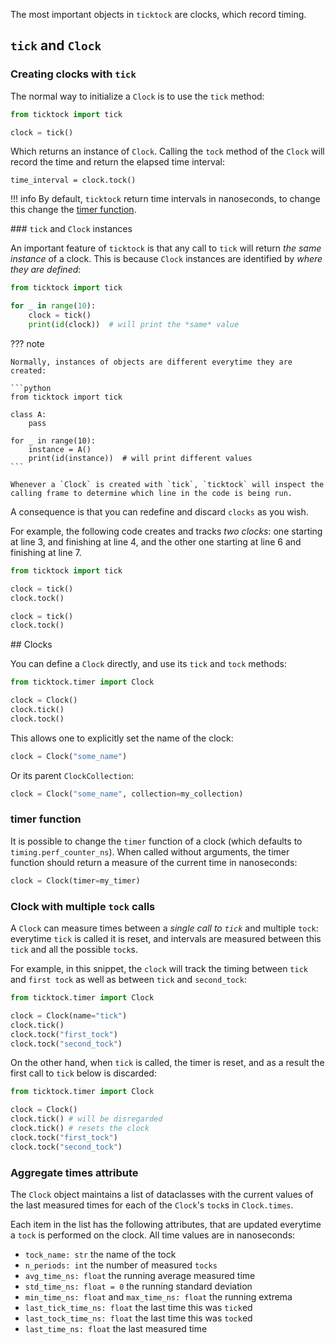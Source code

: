 
The most important objects in `ticktock` are clocks, which record timing.
## `tick` and `Clock`

### Creating clocks with `tick`

The normal way to initialize a `Clock` is to use the `tick` method:

```python
from ticktock import tick

clock = tick()
```

Which returns an instance of `Clock`. Calling the `tock` method of the `Clock` will record the time and return the elapsed time interval:

```
time_interval = clock.tock()
```

!!! info
    By default, `ticktock` return time intervals in nanoseconds, to change this change the [timer function](#timer-function).


### `tick` and `Clock` instances

An important feature of `ticktock` is that any call to `tick` will return *the same instance* of a clock. This is because `Clock` instances are identified by *where they are defined*:

```python
from ticktock import tick

for _ in range(10):
    clock = tick()
    print(id(clock))  # will print the *same* value
```

??? note

    Normally, instances of objects are different everytime they are created:

    ```python
    from ticktock import tick

    class A:
        pass

    for _ in range(10):
        instance = A()
        print(id(instance))  # will print different values
    ```

    Whenever a `Clock` is created with `tick`, `ticktock` will inspect the calling frame to determine which line in the code is being run. 

A consequence is that you can redefine and discard `clocks` as you wish. 

For example, the following code creates and tracks *two clocks*: one starting at line 3, and finishing at line 4, and the other one starting at line 6 and finishing at line 7.

``` python linenums="1"
from ticktock import tick

clock = tick()
clock.tock()

clock = tick()
clock.tock()
```

## Clocks

You can define a `Clock` directly, and use its `tick` and `tock` methods:

```python
from ticktock.timer import Clock

clock = Clock()
clock.tick()
clock.tock()
```

This allows one to explicitly set the name of the clock:
```python
clock = Clock("some_name")
```

Or its parent `ClockCollection`:
```python
clock = Clock("some_name", collection=my_collection)
```

### timer function

It is possible to change the `timer` function of a clock (which defaults to `timing.perf_counter_ns`). When called without arguments, the timer function should return a measure of the current time in nanoseconds:

```python
clock = Clock(timer=my_timer)
```

### Clock with multiple `tock` calls

A `Clock` can measure times between a *single call to `tick`* and multiple `tock`: everytime `tick` is called it is reset, and intervals are measured between this `tick` and all the possible `tock`s. 

For example, in this snippet, the `clock` will track the timing between `tick` and `first tock` as well as between `tick` and `second_tock`:

```python
from ticktock.timer import Clock

clock = Clock(name="tick")
clock.tick()
clock.tock("first_tock")
clock.tock("second_tock")
```

On the other hand, when `tick` is called, the timer is reset, and as a result the first call to `tick` below is discarded:

```python
from ticktock.timer import Clock

clock = Clock()
clock.tick() # will be disregarded
clock.tick() # resets the clock
clock.tock("first_tock")
clock.tock("second_tock")
```

### Aggregate times attribute

The `Clock` object maintains a list of dataclasses with the current values of the last measured times for each of the `Clock`'s `tock`s in `Clock.times`.

Each item in the list has the following attributes, that are updated everytime a `tock` is performed on the clock. All time values are in nanoseconds:

- `tock_name: str` the name of the tock
- `n_periods: int` the number of measured `tocks`
- `avg_time_ns: float` the running average measured time
- `std_time_ns: float = 0` the running standard deviation
- `min_time_ns: float` and `max_time_ns: float` the running extrema
- `last_tick_time_ns: float` the last time this was `tick`ed
- `last_tock_time_ns: float` the last time this was `tock`ed
- `last_time_ns: float` the last measured time